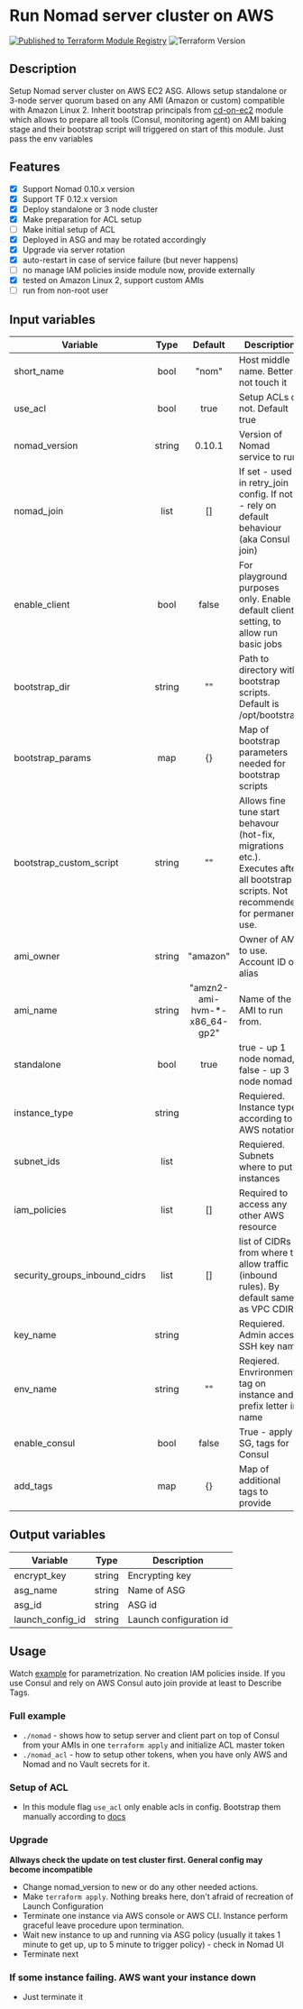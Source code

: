 # Run Nomad server cluster on AWS 
[![Published to Terraform Module Registry](https://img.shields.io/badge/Published%20to%20Terraform%20Module%20Registry-0.1.2-blue.svg)](https://registry.terraform.io/modules/Chhed13/nomad-service/aws/0.1.2) 
![Terraform Version](https://img.shields.io/badge/Terraform-0.12-green.svg)

## Description

Setup Nomad server cluster on AWS EC2 ASG. Allows setup standalone or 3-node server quorum based on
any AMI (Amazon or custom) compatible with Amazon Linux 2.
Inherit bootstrap principals from [cd-on-ec2](https://github.com/Chhed13/terraform-aws-cd-on-ec2) module 
which allows to prepare all tools (Consul, monitoring agent) on AMI baking stage and their bootstrap
script will triggered on start of this module. Just pass the env variables 

## Features

- [x] Support Nomad 0.10.x version
- [x] Support TF 0.12.x version
- [x] Deploy standalone or 3 node cluster
- [x] Make preparation for ACL setup
- [ ] Make initial setup of ACL
- [x] Deployed in ASG and may be rotated accordingly
- [x] Upgrade via server rotation
- [x] auto-restart in case of service failure (but never happens)
- [ ] no manage IAM policies inside module now, provide externally
- [x] tested on Amazon Linux 2, support custom AMIs
- [ ] run from non-root user

## Input variables

| Variable                      |  Type  |  Default                     | Description                                                                                                                          |
|-------------------------------|:------:|:----------------------------:|--------------------------------------------------------------------------------------------------------------------------------------|
| short_name                    |  bool  |           "nom"              | Host middle name. Better not touch it                                                                                                |
| use_acl                       |  bool  |           true               | Setup ACLs or not. Default true                                                                                                      |
| nomad_version                 | string |           0.10.1             | Version of Nomad service to run.                                                                                                     |
| nomad_join                    |  list  |             []               | If set - used in retry_join config. If not - rely on default behaviour (aka Consul join)                                             |
| enable_client                 |  bool  |            false             | For playground purposes only. Enable default client setting, to allow run basic jobs                                                  |
| bootstrap_dir                 | string |             ""               | Path to directory with bootstrap scripts. Default is /opt/bootstrap                                                                  |
| bootstrap_params              |  map   |             {}               | Map of bootstrap parameters needed for bootstrap scripts                                                                             |
| bootstrap_custom_script       | string |             ""               | Allows fine tune start behavour (hot-fix, migrations etc.). Executes after all bootstrap scripts. Not recommended for permanent use. |
| ami_owner                     | string |          "amazon"            | Owner of AMI to use. Account ID or alias                                                                                             |
| ami_name                      | string | "amzn2-ami-hvm-*-x86_64-gp2" | Name of the AMI to run from.                                                                                                         |
| standalone                    |  bool  |            true              | true - up 1 node nomad, false - up 3 node nomad                                                                                      |
| instance_type                 | string |                              | Requiered. Instance type according to AWS notation                                                                                   |
| subnet_ids                    |  list  |                              | Requiered. Subnets where to put instances                                                                                            |
| iam_policies                  |  list  |             []               | Required to access any other AWS resource                                                                                            |
| security_groups_inbound_cidrs |  list  |             []               | list of CIDRs from where to allow traffic (inbound rules). By default same as VPC CDIR                                               |
| key_name                      | string |                              | Requiered. Admin access SSH key name                                                                                                 |
| env_name                      | string |             ""               | Reqiered. Envrironment tag on instance and prefix letter in name                                                                     |
| enable_consul                 |  bool  |            false             | True - apply SG, tags for Consul                                                                                                     |
| add_tags                      |   map  |             {}               | Map of additional tags to provide                                                                                                    |

## Output variables

| Variable             |  Type  | Description              |
|----------------------|:------:|--------------------------|
| encrypt_key          | string | Encrypting key           |
| asg_name             | string | Name of ASG              |
| asg_id               | string | ASG id                   |
| launch_config_id     | string | Launch configuration id  |

## Usage

Watch [example](./examples) for parametrization.
No creation IAM policies inside. If you use Consul and rely on AWS Consul auto join provide at least to Describe Tags.

### Full example

* `./nomad` - shows how to setup server and client part on top of Consul from your AMIs in one `terraform apply` and initialize ACL master token
* `./nomad_acl` - how to setup other tokens, when you have only AWS and Nomad and no Vault secrets for it.

### Setup of ACL

* In this module flag `use_acl` only enable acls in config. Bootstrap them manually according to [docs](https://www.nomadproject.io/guides/security/acl.html)

### Upgrade

__Allways check the update on test cluster first. General config may become incompatible__

* Change nomad_version to new or do any other needed actions. 
* Make `terraform apply`. Nothing breaks here, don't afraid of recreation of Launch Configuration
* Terminate one instance via AWS console or AWS CLI. Instance perform graceful leave procedure upon termination.
* Wait new instance to up and running via ASG policy (usually it takes 1 minute to get up, up to 5 minute to trigger policy) - check in Nomad UI
* Terminate next

### If some instance failing. AWS want your instance down

* Just terminate it
